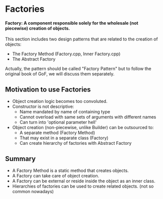 # Factories

#### Factory: A component responsible solely for the wholesale (not piecewise) creation of objects.

This section includes two design patterns that are related to the creation of objects: 
 * The Factory Method (Factory.cpp, Inner Factory.cpp)
 * The Abstract Factory

Actually, the pattern should be called "Factory Pattern" but to follow the original book of GoF, we will discuss them separately.

## Motivation to use Factories

* Object creation logic becomes too convoluted.
* Constructor is not descriptive:
	* Name mandated by name of containing type
	* Cannot overload with same sets of arguments with different names
	* Can turn into 'optional parameter hell'
* Object creation (non-piecewise, unlike Builder) can be outsourced to:
	* A separate method (Factory Method)
	* That may exist in a separate class (Factory)
	* Can create hierarchy of factories with Abstract Factory

## Summary

* A Factory Method is a static method that creates objects.
* A Factory can take care of object creation.
* A Factory can be external or reside inside the object as an inner class.
* Hierarchies of factories can be used to create related objects. (not so common nowadays)

